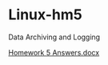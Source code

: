 # Linux-hm5
Data Archiving and Logging 

[Homework 5 Answers.docx](https://github.com/mlahmala/Linux-hm5/files/7431169/Homework.5.Answers.docx)

